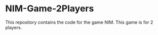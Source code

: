 # NIM-Game-2Players
This repository contains the code for the game NIM. This game is for 2 players. 
